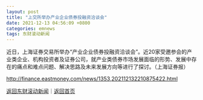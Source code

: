 ```yaml
---
layout: post
title: "上交所举办产业企业债券投融资洽谈会"
date: 2021-12-13 04:56:09 +0800
categories: emnews
tags: 东财滚动新闻
---
```


近日，上海证券交易所举办“产业企业债券投融资洽谈会”。近20家受邀参会的产业类企业、机构投资者及证券公司，就产业类债券市场发展面临的形势、发展中存在的痛点和难点问题、解决思路及未来发展方向等进行了探讨。（上海证券报）

<http://finance.eastmoney.com/news/1353,202112132210875422.html>

[返回东财滚动新闻](//finews.withounder.com/emnews/)｜[返回首页](//finews.withounder.com/)